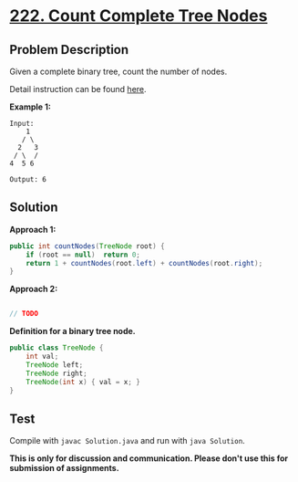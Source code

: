 # [222. Count Complete Tree Nodes][title]

## Problem Description

Given a complete binary tree, count the number of nodes.

Detail instruction can be found [here][title].

**Example 1:**

```
Input: 
    1
   / \
  2   3
 / \  /
4  5 6

Output: 6
```

## Solution

**Approach 1:**

```java
public int countNodes(TreeNode root) {
    if (root == null)  return 0;
    return 1 + countNodes(root.left) + countNodes(root.right);
}
```

**Approach 2:**

```java

// TODO

```


**Definition for a binary tree node.**

```java
public class TreeNode {
    int val;
    TreeNode left;
    TreeNode right;
    TreeNode(int x) { val = x; }
}
```

## Test

Compile with `javac Solution.java` and run with `java Solution`.


**This is only for discussion and communication. Please don't use this for submission of assignments.**

[title]: https://leetcode.com/problems/count-complete-tree-nodes/
